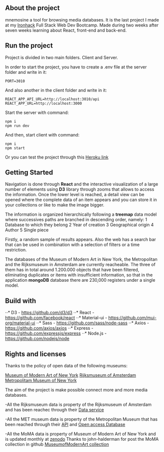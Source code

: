 ## About the project

mnemosine a tool for browsing media databases. It is the last project I made at my [Ironhack](https://www.ironhack.com/) Full Stack Web Dev Bootcamp. Made during two weeks after seven weeks learning about React, front-end and back-end.

## Run the project

Project is divided in two main folders. Client and Server.

In order to start the project, you have to create a .env file at the server folder and write in it:
```
PORT=3010
```

And also another in the client folder and write in it:
```
REACT_APP_API_URL=http://localhost:3010/api
REACT_APP_URL=http://localhost:3000
```

Start the server with command:

```
npm i
npm run dev
```

And then, start client with command:

```
npm i
npm start
```

Or you can test the project through this [Heroku link](http://mn3m0s1n3.herokuapp.com/)

## Getting Started

Navigation is done through **React** and the interactive visualization of a large number of elements using **D3** library through zooms that allows to access the information. Once the lower level is reached, a detail view can be opened where the complete data of an item appears and you can store it in your collections or like to make the image bigger.

The information is organized hierarchically following a **treemap** data model where successives paths are branched in descending order, namely:
1 Database to which they belong
2 Year of creation
3 Geographical origin
4 Author
5 Single piece

Firstly, a random sample of results appears. Also the web has a search bar that can be used in combination with a selection of filters or a time restriction.

The databases of the Museum of Modern Art in New York, the Metropolitan and the Rijksmuseum in Amsterdam are currently reacheable. The three of them has in total around 1.200.000 objects that have been filtered, eliminating duplicates or items with insufficient information, so that in the application **mongoDB** database there are 230,000 registers under a single model.

## Build with
⋅⋅* D3 - https://github.com/d3/d3
⋅⋅* React - https://github.com/facebook/react
⋅⋅* Material-ui - https://github.com/mui-org/material-ui
⋅⋅* Sass - https://github.com/sass/node-sass
⋅⋅* Axios - https://github.com/axios/axios
⋅⋅* Express - https://github.com/expressjs/express
⋅⋅* Node.js - https://github.com/nodejs/node

## Rights and licenses

Thanks to the policy of open data of the following museums:

[Museum of Modern Art of New York](https://www.moma.org/)
[Rijksmuseum of Amsterdam](https://www.rijksmuseum.nl/en)
[Metropolitam Museum of New York](https://www.metmuseum.org/)

The aim of the project is make possible connect more and more media databases.

-All the Rijksmuseum data is property of the Rijksmuseum of Amsterdam and has been reachec through their [Data service](https://data.rijksmuseum.nl/?_ga=2.220489181.454717879.1584299510-153362453.1583519026)

-All the MET museum data is property of the Metropolitan Museum that has been reached through their [API](https://www.metmuseum.org/blogs/now-at-the-met/2018/met-collection-api) and [Open access Database](https://github.com/metmuseum/openaccess)

-All the MoMA data is property of Museum of Modern Art of New York and is updated monthly at [zenodo](https://zenodo.org/record/3692811#.Xm59NpNKiRs)
Thanks to john-halderman for post the MoMA collection in github [MuseumofModernArt collection](https://github.com/MuseumofModernArt/collection)
